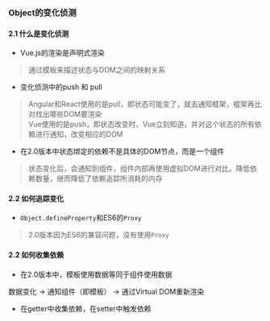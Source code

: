 ### Object的变化侦测

#### 2.1 什么是变化侦测

- Vue.js的渲染是声明式渲染
> 通过模板来描述状态与DOM之间的映射关系

- 变化侦测中的push 和 pull
> Angular和React使用的是pull，即状态可能变了，就去通知框架，框架再比对找出哪些DOM要渲染<br>Vue使用的是push，即状态改变时，Vue立刻知道，并对这个状态的所有依赖进行通知，改变相应的DOM

- 在2.0版本中状态绑定的依赖不是具体的DOM节点，而是一个组件
> 状态变化后，会通知到组件，组件内部再使用虚拟DOM进行对比。降低依赖数量，继而降低了依赖追踪所消耗的内存

#### 2.2 如何追踪变化

- `Object.defineProperty`和ES6的`Proxy`
> 2.0版本因为ES6的兼容问题，没有使用`Proxy`

#### 2.2 如何收集依赖

- 在2.0版本中，模板使用数据等同于组件使用数据

数据变化 -> 通知组件（即模板） -> 通过Virtual DOM重新渲染

- 在getter中收集依赖，在setter中触发依赖